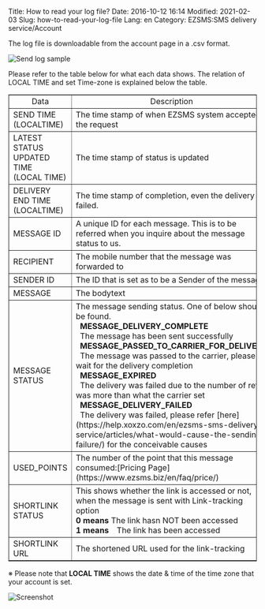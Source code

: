 Title: How to read your log file?
Date: 2016-10-12 16:14
Modified: 2021-02-03
Slug: how-to-read-your-log-file
Lang: en
Category: EZSMS:SMS delivery service/Account

The log file is downloadable from the account page in a .csv format.

![Send log sample]({filename}/images/how-to-read-your-log-file/01.png)

Please refer to the table below for what each data shows. 
The relation of LOCAL TIME and set Time-zone is explained below the table.

<div class="table-responsive">
  <table border="1" cellpadding="1" cellspacing="1">
    <tbody>
      <tr>
        <td style="text-align: center;">Data</td>
        <td style="text-align: center;">Description</td>
      </tr>
      <tr>
        <td>SEND TIME<br>
        (LOCALTIME)</td>
        <td>The time stamp of when EZSMS system accepted the request</td>
      </tr>
      <tr>
        <td>LATEST STATUS UPDATED TIME<br>
        (LOCAL TIME)</td>
        <td>The time stamp of status is updated</td>
      </tr>
      <tr>
        <td>DELIVERY END TIME<br>
        (LOCALTIME)</td>
        <td>The time stamp of completion, even the delivery is failed.</td>
      </tr>
      <tr>
        <td>MESSAGE ID</td>
        <td>A unique ID for each message. This is to be referred when you inquire about the message status to us.</td>
      </tr>
      <tr>
        <td>RECIPIENT</td>
        <td>The mobile number that the message was forwarded to</td>
      </tr>
      <tr>
        <td>SENDER ID</td>
        <td>The ID that is set as to be a Sender of the message</td>
      </tr>
      <tr>
        <td>MESSAGE</td>
        <td>The bodytext</td>
      </tr>
      <tr>
        <td>MESSAGE STATUS</td>
        <td>The message sending status. One of below should be found.<br>
        &nbsp;&nbsp;<strong>MESSAGE_DELIVERY_COMPLETE</strong><br>
        &nbsp;&nbsp;The message has been sent successfully<br>
        &nbsp;&nbsp;<strong>MESSAGE_PASSED_TO_CARRIER_FOR_DELIVERY</strong><br>
        &nbsp;&nbsp;The message was passed to the carrier, please wait for the delivery completion<br>
        &nbsp;&nbsp;<strong>MESSAGE_EXPIRED</strong><br>
        &nbsp;&nbsp;The delivery was failed due to the number of retry was more than what the carrier set<br>
        &nbsp;&nbsp;<strong>MESSAGE_DELIVERY_FAILED</strong><br>
        &nbsp;&nbsp;The delivery was failed, please refer [here](https://help.xoxzo.com/en/ezsms-sms-delivery-service/articles/what-would-cause-the-sending-failure/) for the conceivable causes</td>
      </tr>
      <tr>
        <td>USED_POINTS</td>
        <td>The number of the point that this message consumed:[Pricing Page](https://www.ezsms.biz/en/faq/price/)</td>
      </tr>
      <tr>
        <td>SHORTLINK STATUS</td>
        <td>This shows whether the link is accessed or not, when the message is sent with Link-tracking option<br>
        <strong>0 means</strong> The link hasn NOT been accessed<br>
        <strong>1 means</strong>　The link has been accessed</td>
      </tr>
      <tr>
        <td>SHORTLINK URL</td>
        <td>The shortened URL used for the link-tracking</td>
      </tr>
    </tbody>
  </table>
</div>

※ Please note that **LOCAL TIME** shows the date & time of the time zone that your account is set.

![Screenshot]({filename}/images/how-to-read-your-log-file/02.png)
